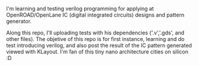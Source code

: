 I'm learning and testing verilog programming for applying at OpenROAD/OpenLane IC (digital integrated circuits) designs and pattern generator.

Along this repo, I'll uploading tests with his dependencies ('.v','.gds', and other files). The objetive of this repo is for first instance, learning and do test introducing verilog, and also post the result of the IC pattern generated viewed with KLayout. I'm fan of this tiny nano architecture cities on silicon :D
